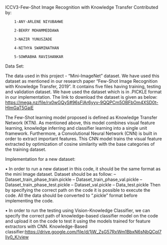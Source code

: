 
        
ICCV3-Few-Shot Image Recognition with Knowledge Transfer
         Contributed by:
         
        1-ANY-ARLENE NIYUBAHWE 
        
        2-BEKRY MOHAMMEDDAWA 
        
        3-NAZIR YUNUSZADE 
        
        4-NITHYA SWAMINATHAN 
        
        5-SOWRABHA RAVISHANKAR 
    
    
Data Set:

The data used in this project - “Mini-ImageNet” dataset. We have used this
dataset as mentioned in our research paper “Few-Shot Image Recognition with
Knowledge Transfer, 2019”. It contains five files having training, testing and
validation dataset. We have used the dataset which is in .PICKLE format in our
implementation. The link to download the dataset is given as below:
https://mega.nz/file/rx0wGQyS#96sFlAr6yyv-9QQPCm5OBFbOm4XSD0t-HlmGaT5GaiE


The Few-Shot learning model proposed is defined
as Knowledge Transfer Network (KTN). As mentioned above, this model combines 
visual feature learning, knowledge inferring and classifier learning into a
single unit framework. Furthermore, a Convolutional Neural Network (CNN) is
built in order to extract important features. This CNN model trains the visual
feature extracted by optimization of cosine similarity with the base categories of
the training dataset.

Implementation for a new dataset:

• In order to run a new dataset in this code, it should be the same format as
the mini Image dataset. Dataset should be as follow:
– Dataset_train_phase_train.pickle
– Dataset_train_phase_val.pickle
– Dataset_train_phase_test.pickle
– Dataset_val.pickle
– Data_test.pickle
Then by specifying the correct path on the code it is possible to execute
the code. All the data should be converted to “.pickle” format before
implementing the code.


• In order to run the testing using Vision-Knowledge Classifier, we can
specify the correct path of knowledge-based classifier model on the code
and upload it on the code to test it using the models trained for feature
extractors with CNN.
Knowledge-Based classifier:https://drive.google.com/file/d/1jW_ZsG57RxWm1BbxN6sNbQCpl7Iiy0_K/view
